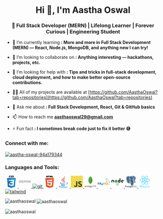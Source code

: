 <h1 align="center">Hi 👋, I'm Aastha Oswal</h1>
<h3 align="center">🚀 Full Stack Developer (MERN) | Lifelong Learner | Forever Curious | Engineering Student</h3>

- 🌱 I’m currently learning **: More and more in **Full Stack Development (MERN)** — React, Node.js, MongoDB, and anything new I can try!**

- 👯 I’m looking to collaborate on **: Anything interesting — hackathons, projects, etc.**

- 🤝 I’m looking for help with **: Tips and tricks in full-stack development, cloud deployment, and how to make better open-source contributions.**

- 👨‍💻 All of my projects are available at [https://github.com/AasthaOswal?tab=repositories](https://github.com/AasthaOswal?tab=repositories)

- 💬 Ask me about **: Full Stack Development, React, Git & GitHub basics**

- 📫 How to reach me **aasthaoswal29@gmail.com**

- ⚡ Fun fact **: I sometimes break code just to fix it better 😅**

<h3 align="left">Connect with me:</h3>
<p align="left">
<a href="https://linkedin.com/in/aastha-oswal-94a179344" target="blank"><img align="center" src="https://raw.githubusercontent.com/rahuldkjain/github-profile-readme-generator/master/src/images/icons/Social/linked-in-alt.svg" alt="aastha-oswal-94a179344" height="30" width="40" /></a>
</p>

<h3 align="left">Languages and Tools:</h3>
<p align="left"> <a href="https://www.w3schools.com/css/" target="_blank" rel="noreferrer"> <img src="https://raw.githubusercontent.com/devicons/devicon/master/icons/css3/css3-original-wordmark.svg" alt="css3" width="40" height="40"/> </a> <a href="https://expressjs.com" target="_blank" rel="noreferrer"> <img src="https://raw.githubusercontent.com/devicons/devicon/master/icons/express/express-original-wordmark.svg" alt="express" width="40" height="40"/> </a> <a href="https://git-scm.com/" target="_blank" rel="noreferrer"> <img src="https://www.vectorlogo.zone/logos/git-scm/git-scm-icon.svg" alt="git" width="40" height="40"/> </a> <a href="https://www.w3.org/html/" target="_blank" rel="noreferrer"> <img src="https://raw.githubusercontent.com/devicons/devicon/master/icons/html5/html5-original-wordmark.svg" alt="html5" width="40" height="40"/> </a> <a href="https://www.java.com" target="_blank" rel="noreferrer"> <img src="https://raw.githubusercontent.com/devicons/devicon/master/icons/java/java-original.svg" alt="java" width="40" height="40"/> </a> <a href="https://developer.mozilla.org/en-US/docs/Web/JavaScript" target="_blank" rel="noreferrer"> <img src="https://raw.githubusercontent.com/devicons/devicon/master/icons/javascript/javascript-original.svg" alt="javascript" width="40" height="40"/> </a> <a href="https://www.mongodb.com/" target="_blank" rel="noreferrer"> <img src="https://raw.githubusercontent.com/devicons/devicon/master/icons/mongodb/mongodb-original-wordmark.svg" alt="mongodb" width="40" height="40"/> </a> <a href="https://www.mysql.com/" target="_blank" rel="noreferrer"> <img src="https://raw.githubusercontent.com/devicons/devicon/master/icons/mysql/mysql-original-wordmark.svg" alt="mysql" width="40" height="40"/> </a> <a href="https://nodejs.org" target="_blank" rel="noreferrer"> <img src="https://raw.githubusercontent.com/devicons/devicon/master/icons/nodejs/nodejs-original-wordmark.svg" alt="nodejs" width="40" height="40"/> </a> <a href="https://www.postgresql.org" target="_blank" rel="noreferrer"> <img src="https://raw.githubusercontent.com/devicons/devicon/master/icons/postgresql/postgresql-original-wordmark.svg" alt="postgresql" width="40" height="40"/> </a> <a href="https://reactjs.org/" target="_blank" rel="noreferrer"> <img src="https://raw.githubusercontent.com/devicons/devicon/master/icons/react/react-original-wordmark.svg" alt="react" width="40" height="40"/> </a> <a href="https://tailwindcss.com/" target="_blank" rel="noreferrer"> <img src="https://www.vectorlogo.zone/logos/tailwindcss/tailwindcss-icon.svg" alt="tailwind" width="40" height="40"/> </a> </p>

<p><img align="left" src="https://github-readme-stats.vercel.app/api/top-langs?username=aasthaoswal&show_icons=true&locale=en&layout=compact" alt="aasthaoswal" /></p>

<p>&nbsp;<img align="center" src="https://github-readme-stats.vercel.app/api?username=aasthaoswal&show_icons=true&locale=en" alt="aasthaoswal" /></p>

<p><img align="center" src="https://github-readme-streak-stats.herokuapp.com/?user=aasthaoswal&" alt="aasthaoswal" /></p>
